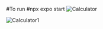 #To run 
#npx expo start
![Calculator](https://github.com/SRUJANTJ/calculator/assets/91385622/df839627-395e-4086-95e3-c3f9ebb58aaa)

![Calculator1](https://github.com/SRUJANTJ/calculator/assets/91385622/e9ae1a01-40eb-4544-92dd-fe1283637d9d)
